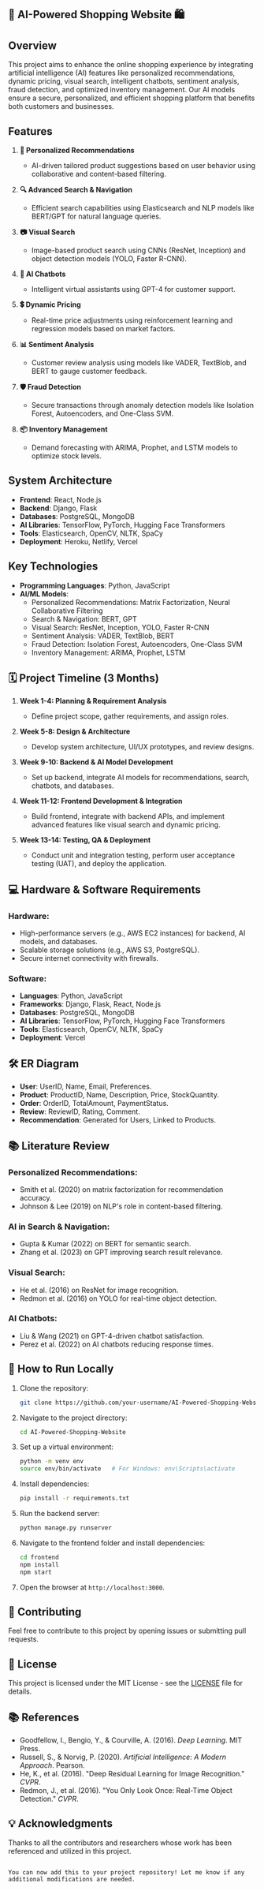 ## 🛒 AI-Powered Shopping Website 🛍️

## Overview
This project aims to enhance the online shopping experience by integrating artificial intelligence (AI) features like personalized recommendations, dynamic pricing, visual search, intelligent chatbots, sentiment analysis, fraud detection, and optimized inventory management. Our AI models ensure a secure, personalized, and efficient shopping platform that benefits both customers and businesses.

## Features

1. **🔮 Personalized Recommendations**
   - AI-driven tailored product suggestions based on user behavior using collaborative and content-based filtering.
   
2. **🔍 Advanced Search & Navigation**
   - Efficient search capabilities using Elasticsearch and NLP models like BERT/GPT for natural language queries.
   
3. **📷 Visual Search**
   - Image-based product search using CNNs (ResNet, Inception) and object detection models (YOLO, Faster R-CNN).
   
4. **💬 AI Chatbots**
   - Intelligent virtual assistants using GPT-4 for customer support.
   
5. **💲 Dynamic Pricing**
   - Real-time price adjustments using reinforcement learning and regression models based on market factors.
   
6. **📊 Sentiment Analysis**
   - Customer review analysis using models like VADER, TextBlob, and BERT to gauge customer feedback.
   
7. **🛡️ Fraud Detection**
   - Secure transactions through anomaly detection models like Isolation Forest, Autoencoders, and One-Class SVM.
   
8. **📦 Inventory Management**
   - Demand forecasting with ARIMA, Prophet, and LSTM models to optimize stock levels.

## System Architecture
- **Frontend**: React, Node.js
- **Backend**: Django, Flask
- **Databases**: PostgreSQL, MongoDB
- **AI Libraries**: TensorFlow, PyTorch, Hugging Face Transformers
- **Tools**: Elasticsearch, OpenCV, NLTK, SpaCy
- **Deployment**: Heroku, Netlify, Vercel

## Key Technologies
- **Programming Languages**: Python, JavaScript
- **AI/ML Models**:
  - Personalized Recommendations: Matrix Factorization, Neural Collaborative Filtering
  - Search & Navigation: BERT, GPT
  - Visual Search: ResNet, Inception, YOLO, Faster R-CNN
  - Sentiment Analysis: VADER, TextBlob, BERT
  - Fraud Detection: Isolation Forest, Autoencoders, One-Class SVM
  - Inventory Management: ARIMA, Prophet, LSTM

## 🗓️ Project Timeline (3 Months)

1. **Week 1-4: Planning & Requirement Analysis**
   - Define project scope, gather requirements, and assign roles.
   
2. **Week 5-8: Design & Architecture**
   - Develop system architecture, UI/UX prototypes, and review designs.
   
3. **Week 9-10: Backend & AI Model Development**
   - Set up backend, integrate AI models for recommendations, search, chatbots, and databases.
   
4. **Week 11-12: Frontend Development & Integration**
   - Build frontend, integrate with backend APIs, and implement advanced features like visual search and dynamic pricing.
   
5. **Week 13-14: Testing, QA & Deployment**
   - Conduct unit and integration testing, perform user acceptance testing (UAT), and deploy the application.

## 💻 Hardware & Software Requirements

### Hardware:
- High-performance servers (e.g., AWS EC2 instances) for backend, AI models, and databases.
- Scalable storage solutions (e.g., AWS S3, PostgreSQL).
- Secure internet connectivity with firewalls.

### Software:
- **Languages**: Python, JavaScript
- **Frameworks**: Django, Flask, React, Node.js
- **Databases**: PostgreSQL, MongoDB
- **AI Libraries**: TensorFlow, PyTorch, Hugging Face Transformers
- **Tools**: Elasticsearch, OpenCV, NLTK, SpaCy
- **Deployment**:  Vercel

## 🛠️ ER Diagram
- **User**: UserID, Name, Email, Preferences.
- **Product**: ProductID, Name, Description, Price, StockQuantity.
- **Order**: OrderID, TotalAmount, PaymentStatus.
- **Review**: ReviewID, Rating, Comment.
- **Recommendation**: Generated for Users, Linked to Products.

## 📚 Literature Review

### Personalized Recommendations:
- Smith et al. (2020) on matrix factorization for recommendation accuracy.
- Johnson & Lee (2019) on NLP's role in content-based filtering.

### AI in Search & Navigation:
- Gupta & Kumar (2022) on BERT for semantic search.
- Zhang et al. (2023) on GPT improving search result relevance.

### Visual Search:
- He et al. (2016) on ResNet for image recognition.
- Redmon et al. (2016) on YOLO for real-time object detection.

### AI Chatbots:
- Liu & Wang (2021) on GPT-4-driven chatbot satisfaction.
- Perez et al. (2022) on AI chatbots reducing response times.

## 🚀 How to Run Locally

1. Clone the repository:
   ```bash
   git clone https://github.com/your-username/AI-Powered-Shopping-Website.git
   ```
   
2. Navigate to the project directory:
   ```bash
   cd AI-Powered-Shopping-Website
   ```

3. Set up a virtual environment:
   ```bash
   python -m venv env
   source env/bin/activate   # For Windows: env\Scripts\activate
   ```

4. Install dependencies:
   ```bash
   pip install -r requirements.txt
   ```

5. Run the backend server:
   ```bash
   python manage.py runserver
   ```

6. Navigate to the frontend folder and install dependencies:
   ```bash
   cd frontend
   npm install
   npm start
   ```

7. Open the browser at `http://localhost:3000`.

## 🤝 Contributing
Feel free to contribute to this project by opening issues or submitting pull requests.

## 📄 License
This project is licensed under the MIT License - see the [LICENSE](LICENSE) file for details.

## 📚 References
- Goodfellow, I., Bengio, Y., & Courville, A. (2016). *Deep Learning*. MIT Press.
- Russell, S., & Norvig, P. (2020). *Artificial Intelligence: A Modern Approach*. Pearson.
- He, K., et al. (2016). "Deep Residual Learning for Image Recognition." *CVPR*.
- Redmon, J., et al. (2016). "You Only Look Once: Real-Time Object Detection." *CVPR*.

## 💡 Acknowledgments
Thanks to all the contributors and researchers whose work has been referenced and utilized in this project.
```

You can now add this to your project repository! Let me know if any additional modifications are needed.


